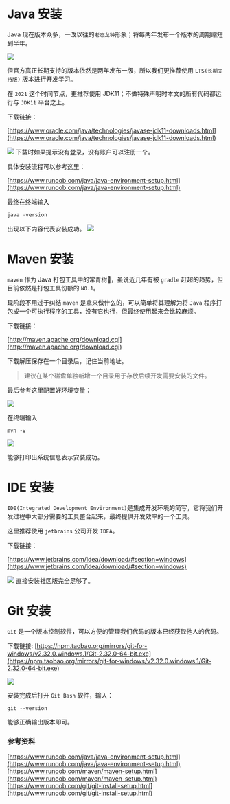 # Java 安装

Java 现在版本众多，一改以往的`老态龙钟`形象；将每两年发布一个版本的周期缩短到半年。


![](https://tva1.sinaimg.cn/large/008i3skNly1gs6cw7ufdhj60hq09baay02.jpg)


但官方真正长期支持的版本依然是两年发布一版，所以我们更推荐使用 `LTS(长期支持版)` 版本进行开发学习。

在 `2021` 这个时间节点，更推荐使用 JDK11；不做特殊声明时本文的所有代码都运行与 `JDK11` 平台之上。

下载链接：

[https://www.oracle.com/java/technologies/javase-jdk11-downloads.html](https://www.oracle.com/java/technologies/javase-jdk11-downloads.html)

![](https://tva1.sinaimg.cn/large/008i3skNly1gs6evom7toj30sk124n39.jpg)
下载时如果提示没有登录，没有账户可以注册一个。

具体安装流程可以参考这里：

[https://www.runoob.com/java/java-environment-setup.html](https://www.runoob.com/java/java-environment-setup.html)

最终在终端输入
```java
java -version
```
出现以下内容代表安装成功。
![](https://tva1.sinaimg.cn/large/008i3skNly1gs6ezxqswwj315i07stll.jpg)

# Maven 安装

`maven` 作为 Java 打包工具中的常青树🌲，虽说近几年有被 `gradle` 赶超的趋势，但目前依然是打包工具份额的 `NO.1`。

现阶段不用过于纠结 `maven` 是拿来做什么的，可以简单将其理解为将 `Java` 程序打包成一个可执行程序的工具，没有它也行，但最终使用起来会比较麻烦。

下载链接：

[http://maven.apache.org/download.cgi](http://maven.apache.org/download.cgi)

下载解压保存在一个目录后，记住当前地址。

> 建议在某个磁盘单独新增一个目录用于存放后续开发需要安装的文件。

最后参考这里配置好环境变量：

![](https://tva1.sinaimg.cn/large/008i3skNly1gs6faai71lj316j0u00zi.jpg)


在终端输入

```shell
mvn -v
````

![](https://tva1.sinaimg.cn/large/008i3skNly1gs6fbftbs3j31ig0d4x67.jpg)

能够打印出系统信息表示安装成功。


# IDE 安装

`IDE(Integrated Development Environment)`是集成开发环境的简写，它将我们开发过程中大部分需要的工具整合起来，最终提供开发效率的一个工具。


这里推荐使用 `jetbrains` 公司开发 `IDEA`。

下载链接：

[https://www.jetbrains.com/idea/download/#section=windows](https://www.jetbrains.com/idea/download/#section=windows)

![](https://tva1.sinaimg.cn/large/008i3skNly1gs6ffokb58j31n00ou41p.jpg)
直接安装社区版完全足够了。

# Git 安装

`Git` 是一个版本控制软件，可以方便的管理我们代码的版本已经获取他人的代码。

下载链接:
[https://npm.taobao.org/mirrors/git-for-windows/v2.32.0.windows.1/Git-2.32.0-64-bit.exe](https://npm.taobao.org/mirrors/git-for-windows/v2.32.0.windows.1/Git-2.32.0-64-bit.exe)

![](https://tva1.sinaimg.cn/large/008i3skNly1gs6g1jwzlrj319q0qqdls.jpg)

安装完成后打开 `Git Bash` 软件，输入：

```shell
git --version
```
能够正确输出版本即可。





### 参考资料

[https://www.runoob.com/java/java-environment-setup.html](https://www.runoob.com/java/java-environment-setup.html)
[https://www.runoob.com/maven/maven-setup.html](https://www.runoob.com/maven/maven-setup.html)
[https://www.runoob.com/git/git-install-setup.html](https://www.runoob.com/git/git-install-setup.html)